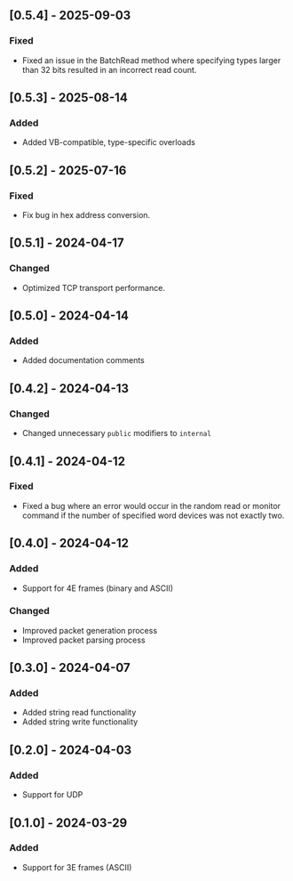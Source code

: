 ## [0.5.4] - 2025-09-03
### Fixed
- Fixed an issue in the BatchRead method where specifying types larger than 32 bits resulted in an incorrect read count.

## [0.5.3] - 2025-08-14
### Added
- Added VB-compatible, type-specific overloads

## [0.5.2] - 2025-07-16
### Fixed
- Fix bug in hex address conversion.

## [0.5.1] - 2024-04-17
### Changed
- Optimized TCP transport performance.

## [0.5.0] - 2024-04-14
### Added
- Added documentation comments

## [0.4.2] - 2024-04-13
### Changed
- Changed unnecessary `public` modifiers to `internal`

## [0.4.1] - 2024-04-12
### Fixed
- Fixed a bug where an error would occur in the random read or monitor command if the number of specified word devices was not exactly two.

## [0.4.0] - 2024-04-12
### Added
- Support for 4E frames (binary and ASCII)

### Changed
- Improved packet generation process
- Improved packet parsing process

## [0.3.0] - 2024-04-07
### Added
- Added string read functionality
- Added string write functionality

## [0.2.0] - 2024-04-03
### Added
- Support for UDP

## [0.1.0] - 2024-03-29
### Added
- Support for 3E frames (ASCII)
